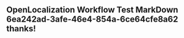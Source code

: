 <properties
ms.topic="hero-topic"
ms.test1="hero-topic"
ms.test2="test"/>

## OpenLocalization Workflow Test MarkDown 6ea242ad-3afe-46e4-854a-6ce64cfe8a62 thanks!
